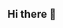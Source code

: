 ## Hi there 👋

<!--
**Rameesha98/rameesha98** is a ✨ _special_ ✨ repository because its `README.md` (this file) appears on your GitHub profile.

Here are some ideas to get you started:

- 🔭 I’m currently working as a Cyber Operator 
- 🌱 I’m currently learning MERN
- 🧑‍🎓 I’m an Undergraduate at UoVT
- 💬 Ask me about Java , C++
- 📫 How to reach me hasangamage95@gmail.com
- ⚡ Fun fact Call me as RaveeJ
-->
